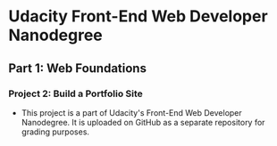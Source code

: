 # Udacity Front-End Web Developer Nanodegree

## Part 1: Web Foundations

### Project 2: Build a Portfolio Site

- This project is a part of Udacity's Front-End Web Developer Nanodegree. It is uploaded on GitHub as a separate repository for grading purposes.
